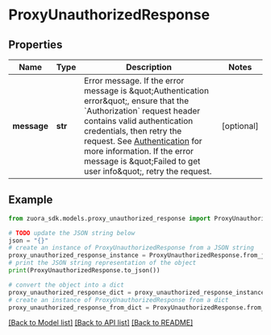 # ProxyUnauthorizedResponse


## Properties

Name | Type | Description | Notes
------------ | ------------- | ------------- | -------------
**message** | **str** | Error message.   If the error message is \&quot;Authentication error\&quot;, ensure that the &#x60;Authorization&#x60; request header contains valid authentication credentials, then retry the request. See [Authentication](https://www.zuora.com/developer/rest-api/general-concepts/authentication/) for more information.   If the error message is \&quot;Failed to get user info\&quot;, retry the request. | [optional] 

## Example

```python
from zuora_sdk.models.proxy_unauthorized_response import ProxyUnauthorizedResponse

# TODO update the JSON string below
json = "{}"
# create an instance of ProxyUnauthorizedResponse from a JSON string
proxy_unauthorized_response_instance = ProxyUnauthorizedResponse.from_json(json)
# print the JSON string representation of the object
print(ProxyUnauthorizedResponse.to_json())

# convert the object into a dict
proxy_unauthorized_response_dict = proxy_unauthorized_response_instance.to_dict()
# create an instance of ProxyUnauthorizedResponse from a dict
proxy_unauthorized_response_from_dict = ProxyUnauthorizedResponse.from_dict(proxy_unauthorized_response_dict)
```
[[Back to Model list]](../README.md#documentation-for-models) [[Back to API list]](../README.md#documentation-for-api-endpoints) [[Back to README]](../README.md)


